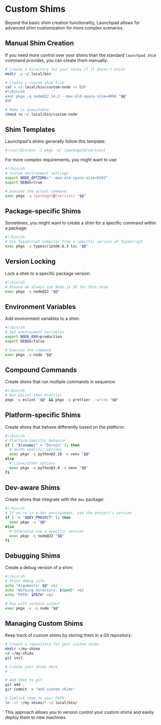 # Custom Shims

Beyond the basic shim creation functionality, Launchpad allows for advanced shim customization for more complex scenarios.

## Manual Shim Creation

If you need more control over your shims than the standard `launchpad shim` command provides, you can create them manually:

```bash
# Create a directory for your shims if it doesn't exist
mkdir -p ~/.local/bin

# Create a custom shim file
cat > ~/.local/bin/custom-node << EOF
#!/bin/sh
exec pkgx -q node@22.14.2 --max-old-space-size=4096 "$@"
EOF

# Make it executable
chmod +x ~/.local/bin/custom-node
```

## Shim Templates

Launchpad's shims generally follow this template:

```sh
#!/usr/bin/env -S pkgx -q! [package]@[version]
```

For more complex requirements, you might want to use:

```sh
#!/bin/sh
# Custom environment settings
export NODE_OPTIONS="--max-old-space-size=8192"
export DEBUG=true

# Execute the actual command
exec pkgx -q [package]@[version] "$@"
```

## Package-specific Shims

Sometimes, you might want to create a shim for a specific command within a package:

```bash
#!/bin/sh
# Use TypeScript compiler from a specific version of TypeScript
exec pkgx -q typescript@4.6.3 tsc "$@"
```

## Version Locking

Lock a shim to a specific package version:

```bash
#!/bin/sh
# Ensure we always use Node.js 16 for this shim
exec pkgx -q node@22 "$@"
```

## Environment Variables

Add environment variables to a shim:

```bash
#!/bin/sh
# Set environment variables
export NODE_ENV=production
export DEBUG=false

# Execute the command
exec pkgx -q node "$@"
```

## Compound Commands

Create shims that run multiple commands in sequence:

```bash
#!/bin/sh
# Run ESLint then Prettier
pkgx -q eslint "$@" && pkgx -q prettier --write "$@"
```

## Platform-specific Shims

Create shims that behave differently based on the platform:

```bash
#!/bin/sh
# Platform-specific behavior
if [ "$(uname)" = "Darwin" ]; then
  # macOS-specific options
  exec pkgx -q python@3.10 -m venv "$@"
else
  # Linux/other options
  exec pkgx -q python@3.9 -m venv "$@"
fi
```

## Dev-aware Shims

Create shims that integrate with the `dev` package:

```bash
#!/bin/sh
# If we're in a dev environment, use the project's version
if [ -n "$DEV_PROJECT" ]; then
  exec pkgx -q "$@"
else
  # Otherwise use a specific version
  exec pkgx -q node@22 "$@"
fi
```

## Debugging Shims

Create a debug version of a shim:

```bash
#!/bin/sh
# Print debug info
echo "Arguments: $@" >&2
echo "Working directory: $(pwd)" >&2
echo "PATH: $PATH" >&2

# Run with verbose output
exec pkgx -v -q node "$@"
```

## Managing Custom Shims

Keep track of custom shims by storing them in a Git repository:

```bash
# Create a repository for your custom shims
mkdir ~/my-shims
cd ~/my-shims
git init

# Create your shims here
# ...

# Add them to git
git add .
git commit -m "Add custom shims"

# Symlink them to your PATH
ln -sf ~/my-shims/* ~/.local/bin/
```

This approach allows you to version control your custom shims and easily deploy them to new machines.
